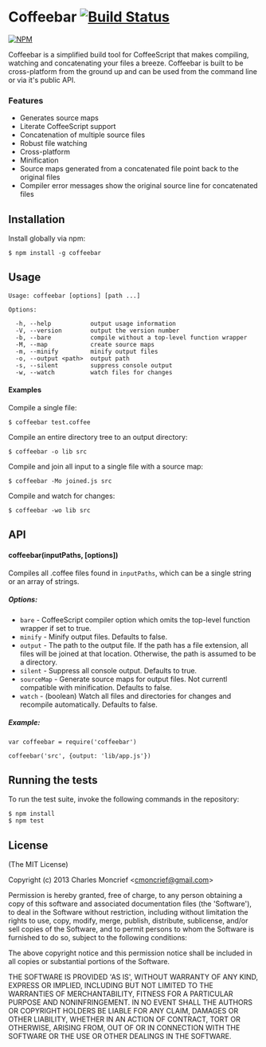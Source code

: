 # Coffeebar [![Build Status](https://travis-ci.org/cmoncrief/coffeebar.png)](https://travis-ci.org/cmoncrief/coffeebar)
[![NPM](https://nodei.co/npm/coffeebar.png)](https://nodei.co/npm/coffeebar/)


Coffeebar is a simplified build tool for CoffeeScript that makes compiling,
watching and concatenating your files a breeze. Coffeebar is built to be
cross-platform from the ground up and can be used from the command line or
via it's public API.

### Features

* Generates source maps
* Literate CoffeeScript support
* Concatenation of multiple source files
* Robust file watching
* Cross-platform
* Minification
* Source maps generated from a concatenated file point back to the original files
* Compiler error messages show the original source line for concatenated files

## Installation

Install globally via npm:

    $ npm install -g coffeebar

## Usage

    Usage: coffeebar [options] [path ...]

    Options:

      -h, --help           output usage information
      -V, --version        output the version number
      -b, --bare           compile without a top-level function wrapper
      -M, --map            create source maps
      -m, --minify         minify output files
      -o, --output <path>  output path
      -s, --silent         suppress console output
      -w, --watch          watch files for changes

#### Examples

Compile a single file:

    $ coffeebar test.coffee

Compile an entire directory tree to an output directory:

    $ coffeebar -o lib src

Compile and join all input to a single file with a source map:

    $ coffeebar -Mo joined.js src

Compile and watch for changes:

    $ coffeebar -wo lib src

## API

#### coffeebar(inputPaths, [options])

Compiles all .coffee files found in `inputPaths`, which can be a single string or an array of strings.

##### Options:

* `bare` - CoffeeScript compiler option which omits the top-level function wrapper if set to true.
* `minify` - Minify output files. Defaults to false.
* `output` - The path to the output file. If the path has a file extension, all files will be joined at that location. Otherwise, the path is assumed to be a directory.
* `silent` - Suppress all console output. Defaults to true.
* `sourceMap` - Generate source maps for output files. Not currentl compatible with minification. Defaults to false.
* `watch` - (boolean) Watch all files and directories for changes and recompile automatically. Defaults to false.

##### Example:

    var coffeebar = require('coffeebar')

    coffeebar('src', {output: 'lib/app.js'})

## Running the tests

To run the test suite, invoke the following commands in the repository:

    $ npm install
    $ npm test

## License

(The MIT License)

Copyright (c) 2013 Charles Moncrief <<cmoncrief@gmail.com>>

Permission is hereby granted, free of charge, to any person obtaining
a copy of this software and associated documentation files (the
'Software'), to deal in the Software without restriction, including
without limitation the rights to use, copy, modify, merge, publish,
distribute, sublicense, and/or sell copies of the Software, and to
permit persons to whom the Software is furnished to do so, subject to
the following conditions:

The above copyright notice and this permission notice shall be
included in all copies or substantial portions of the Software.

THE SOFTWARE IS PROVIDED 'AS IS', WITHOUT WARRANTY OF ANY KIND,
EXPRESS OR IMPLIED, INCLUDING BUT NOT LIMITED TO THE WARRANTIES OF
MERCHANTABILITY, FITNESS FOR A PARTICULAR PURPOSE AND NONINFRINGEMENT.
IN NO EVENT SHALL THE AUTHORS OR COPYRIGHT HOLDERS BE LIABLE FOR ANY
CLAIM, DAMAGES OR OTHER LIABILITY, WHETHER IN AN ACTION OF CONTRACT,
TORT OR OTHERWISE, ARISING FROM, OUT OF OR IN CONNECTION WITH THE
SOFTWARE OR THE USE OR OTHER DEALINGS IN THE SOFTWARE.
